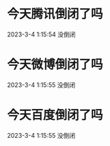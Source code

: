 # 今天腾讯倒闭了吗

2023-3-4 1:15:54 没倒闭

# 今天微博倒闭了吗

2023-3-4 1:15:55 没倒闭

# 今天百度倒闭了吗

2023-3-4 1:15:55 没倒闭

